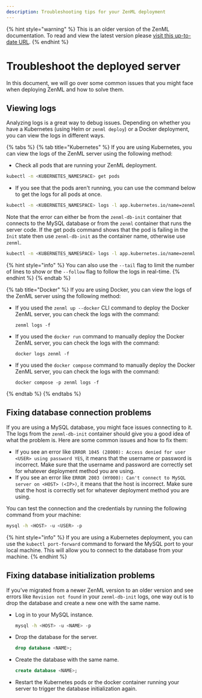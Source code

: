 ```yaml
---
description: Troubleshooting tips for your ZenML deployment
---
```


{% hint style="warning" %}
This is an older version of the ZenML documentation. To read and view the latest version please [visit this up-to-date URL](https://docs.zenml.io).
{% endhint %}


# Troubleshoot the deployed server

In this document, we will go over some common issues that you might face when deploying ZenML and how to solve them.

## Viewing logs

Analyzing logs is a great way to debug issues. Depending on whether you have a Kubernetes (using Helm or `zenml deploy`)
or a Docker deployment, you can view the logs in different ways.

{% tabs %}
{% tab title="Kubernetes" %}
If you are using Kubernetes, you can view the logs of the ZenML server using the following method:

* Check all pods that are running your ZenML deployment.

```bash
kubectl -n <KUBERNETES_NAMESPACE> get pods
```

* If you see that the pods aren't running, you can use the command below to get the logs for all pods at once.

```bash
kubectl -n <KUBERNETES_NAMESPACE> logs -l app.kubernetes.io/name=zenml
```

Note that the error can either be from the `zenml-db-init` container that connects to the MySQL database or from
the `zenml` container that runs the server code. If the get pods command shows that the pod is failing in the `Init`
state then use `zenml-db-init` as the container name, otherwise use `zenml`.

```bash
kubectl -n <KUBERNETES_NAMESPACE> logs -l app.kubernetes.io/name=zenml -c <CONTAINER_NAME>
```

{% hint style="info" %}
You can also use the `--tail` flag to limit the number of lines to show or the `--follow` flag to follow the logs in
real-time.
{% endhint %}
{% endtab %}

{% tab title="Docker" %}
If you are using Docker, you can view the logs of the ZenML server using the following method:

* If you used the `zenml up --docker` CLI command to deploy the Docker ZenML server, you can check the logs with the
  command:

  ```shell
  zenml logs -f
  ```
* If you used the `docker run` command to manually deploy the Docker ZenML server, you can check the logs with the
  command:

  ```shell
  docker logs zenml -f
  ```
* If you used the `docker compose` command to manually deploy the Docker ZenML server, you can check the logs with the
  command:

  ```shell
  docker compose -p zenml logs -f
  ```

{% endtab %}
{% endtabs %}

## Fixing database connection problems

If you are using a MySQL database, you might face issues connecting to it. The logs from the `zenml-db-init` container
should give you a good idea of what the problem is. Here are some common issues and how to fix them:

* If you see an error like `ERROR 1045 (28000): Access denied for user <USER> using password YES`, it means that the
  username or password is incorrect. Make sure that the username and password are correctly set for whatever deployment
  method you are using.
* If you see an error like `ERROR 2003 (HY000): Can't connect to MySQL server on <HOST> (<IP>)`, it means that the host
  is incorrect. Make sure that the host is correctly set for whatever deployment method you are using.

You can test the connection and the credentials by running the following command from your machine:

```bash
mysql -h <HOST> -u <USER> -p
```

{% hint style="info" %}
If you are using a Kubernetes deployment, you can use the `kubectl port-forward` command to forward the MySQL port to
your local machine. This will allow you to connect to the database from your machine.
{% endhint %}

## Fixing database initialization problems

If you’ve migrated from a newer ZenML version to an older version and see errors like `Revision not found` in
your `zenml-db-init` logs, one way out is to drop the database and create a new one with the same name.

* Log in to your MySQL instance.

  ```bash
  mysql -h <HOST> -u <NAME> -p
  ```
* Drop the database for the server.

  ```sql
  drop database <NAME>;
  ```
* Create the database with the same name.

  ```sql
  create database <NAME>;
  ```
* Restart the Kubernetes pods or the docker container running your server to trigger the database initialization again.
